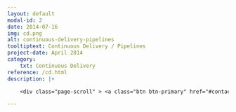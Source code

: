 ```yaml
---
layout: default
modal-id: 2
date: 2014-07-16
img: cd.png
alt: continuous-delivery-pipelines
tooltiptext: Continuous Delivery / Pipelines
project-date: April 2014
category:
    txt: Continuous Delivery
reference: /cd.html
description: |+

    <div class="page-scroll" > <a class="btn btn-primary" href="#contact" data-dismiss="modal" data-target="#" > Contáctanos </a></div>

---
```

